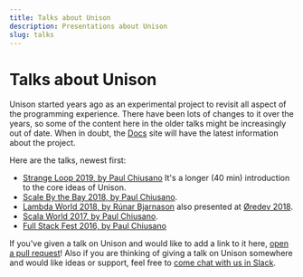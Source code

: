 ```yaml
---
title: Talks about Unison
description: Presentations about Unison
slug: talks
---
```


# Talks about Unison

Unison started years ago as an experimental project to revisit all aspect of the programming experience. There have been lots of changes to it over the years, so some of the content here in the older talks might be increasingly out of date. When in doubt, the [Docs](/docs) site will have the latest information about the project.

Here are the talks, newest first:

* [Strange Loop 2019, by Paul Chiusano](https://www.youtube.com/watch?v=gCWtkvDQ2ZI) It's a longer (40 min) introduction to the core ideas of Unison.
* [Scale By the Bay 2018, by Paul Chiusano](https://www.youtube.com/watch?v=v7L-5AQQkbM).
* [Lambda World 2018, by Rúnar Bjarnason](https://www.youtube.com/watch?v=rp_Eild1aq8) also presented at [Øredev 2018](https://vimeo.com/311512465).
* [Scala World 2017, by Paul Chiusano](https://www.youtube.com/watch?v=knqlWboqf_U).
* [Full Stack Fest 2016, by Paul Chiusano](https://www.youtube.com/watch?v=f6yA3t0dO-k)

If you've given a talk on Unison and would like to add a link to it here, [open a pull request](https://github.com/unisonweb/unisonweb-org/edit/master/src/data/supplemental-pages/talks.md)! Also if you are thinking of giving a talk on Unison somewhere and would like ideas or support, feel free to [come chat with us in Slack](/community).
